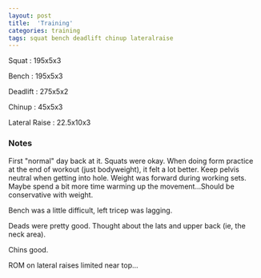 ```yaml
---
layout: post
title:  'Training'
categories: training
tags: squat bench deadlift chinup lateralraise
---
```


Squat       :   195x5x3

Bench       :   195x5x3

Deadlift    :   275x5x2

Chinup      :   45x5x3

Lateral Raise   :   22.5x10x3

### Notes

First "normal" day back at it. Squats were okay. When doing form practice at the end of
workout (just bodyweight), it felt a lot better. Keep pelvis neutral when getting into
hole. Weight was forward during working sets. Maybe spend a bit more time warming up the
movement...Should be conservative with weight.

Bench was a little difficult, left tricep was lagging.

Deads were pretty good. Thought about the lats and upper back (ie, the neck area).

Chins good.

ROM on lateral raises limited near top...

